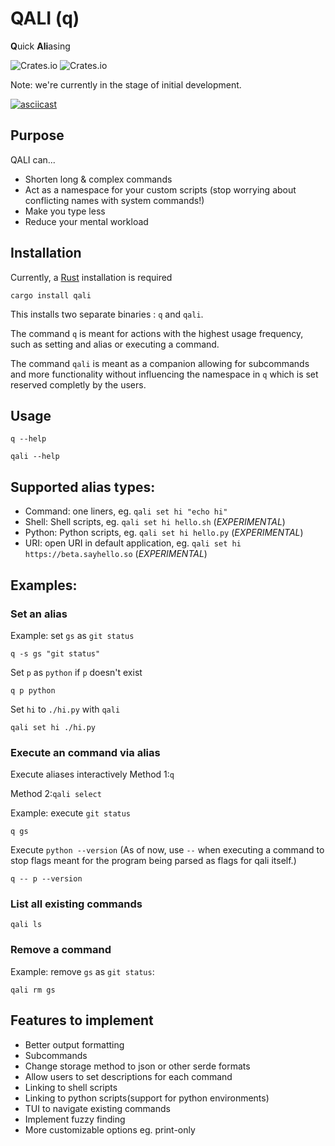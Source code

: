 # QALI (q)
**Q**uick **Ali**asing

![Crates.io](https://img.shields.io/crates/l/qali) 
![Crates.io](https://img.shields.io/crates/v/qali)

Note: we're currently in the stage of initial development.

[![asciicast](https://asciinema.org/a/517408.svg)](https://asciinema.org/a/517408)

## Purpose
QALI can...
- Shorten long & complex commands
- Act as a namespace for your custom scripts (stop worrying about conflicting names with system commands!)
- Make you type less
- Reduce your mental workload

## Installation
Currently, a [Rust](https://www.rust-lang.org) installation is required 

```shell
cargo install qali
```

This installs two separate binaries : `q` and `qali`.

The command `q` is meant for actions with the highest usage frequency, such as setting and alias or executing a command.

The command `qali` is meant as a companion allowing for subcommands and more functionality without influencing the namespace in `q` which is set reserved completly by the users.

## Usage
`q --help`

`qali --help`

## Supported alias types:
- Command: one liners, eg. `qali set hi "echo hi"`
- Shell: Shell scripts, eg. `qali set hi hello.sh` (*EXPERIMENTAL*)
- Python: Python scripts, eg. `qali set hi hello.py` (*EXPERIMENTAL*)
- URI: open URI in default application, eg. `qali set hi https://beta.sayhello.so` (*EXPERIMENTAL*)

## Examples:

### Set an alias
Example: set `gs` as `git status` 
```shell
q -s gs "git status"
```

Set `p` as `python` if `p` doesn't exist
```shell
q p python 
```

Set `hi` to `./hi.py` with `qali`
```shell
qali set hi ./hi.py
```

### Execute an command via alias
Execute aliases interactively
Method 1:`q`

Method 2:`qali select`

Example: execute `git status`
```shell
q gs
```
Execute `python --version` (As of now, use `--` when executing a command to stop flags meant for the program being parsed as flags for qali itself.)
```shell
q -- p --version
```

### List all existing commands
`qali ls`

### Remove a command
Example: remove `gs` as `git status`:

`qali rm gs`

## Features to implement
- Better output formatting
- Subcommands
- Change storage method to json or other serde formats
- Allow users to set descriptions for each command
- Linking to shell scripts
- Linking to python scripts(support for python environments)
- TUI to navigate existing commands
- Implement fuzzy finding
- More customizable options eg. print-only